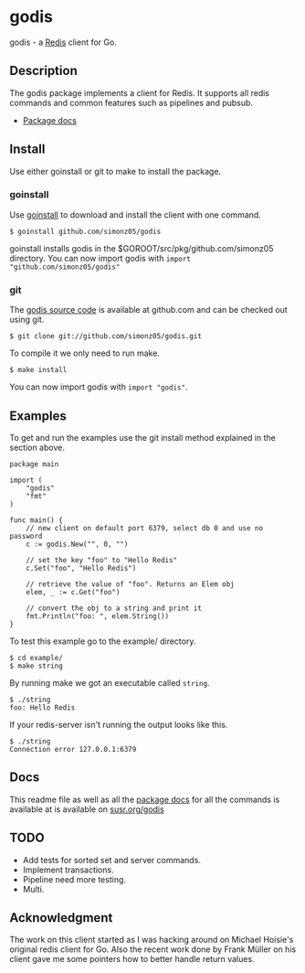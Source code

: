 # godis

godis - a [Redis](http://redis.io) client for Go.

## Description

The godis package implements a client for Redis. It supports all
redis commands and common features such
as pipelines and pubsub.

  - [Package docs](http://susr.org/godis/pkg/)

## Install

Use either goinstall or git to make to install the package.

### goinstall

Use [goinstall](http://golang.org/cmd/goinstall/) to download and install the
client with one command.

    $ goinstall github.com/simonz05/godis

goinstall installs godis in the $GOROOT/src/pkg/github.com/simonz05
directory. You can now import godis with `import
"github.com/simonz05/godis"`

### git

The [godis source code](https://github.com/simonz05/godis) is available at
github.com and can be checked out using git.

    $ git clone git://github.com/simonz05/godis.git

To compile it we only need to run make. 

    $ make install

You can now import godis with `import "godis"`.

## Examples

To get and run the examples use the git install method explained in
the section above.

    package main

    import (
        "godis"
        "fmt"
    )

    func main() {
        // new client on default port 6379, select db 0 and use no password
        c := godis.New("", 0, "") 

        // set the key "foo" to "Hello Redis"
        c.Set("foo", "Hello Redis")

        // retrieve the value of "foo". Returns an Elem obj
        elem, _ := c.Get("foo")

        // convert the obj to a string and print it 
        fmt.Println("foo: ", elem.String())
    }

To test this example go to the example/ directory.

    $ cd example/
    $ make string

By running make we got an executable called `string`.

    $ ./string
    foo: Hello Redis

If your redis-server isn't running the output looks like this.

    $ ./string 
    Connection error 127.0.0.1:6379

## Docs

This readme file as well as all the [package
docs](http://susr.org/godis/pkg/) for all the commands is available at
is available on [susr.org/godis](http://susr.org/godis/)

## TODO

  * Add tests for sorted set and server commands.
  * Implement transactions.
  * Pipeline need more testing.
  * Multi.

## Acknowledgment

The work on this client started as I was hacking around on Michael Hoisie's
original redis client for Go. Also the recent work done by Frank Müller on his
client gave me some pointers how to better handle return values. 
